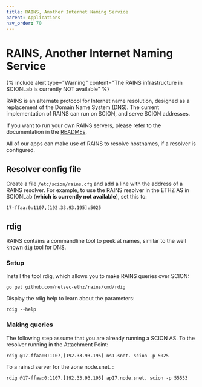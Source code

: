 ```yaml
---
title: RAINS, Another Internet Naming Service
parent: Applications
nav_order: 70
---
```


# RAINS, Another Internet Naming Service

{% include alert type="Warning" content="The RAINS infrastructure in SCIONLab is currently NOT available" %}

RAINS is an alternate protocol for Internet name resolution, designed as a replacement of the Domain Name System (DNS).
The current implementation of RAINS can run on SCION, and serve SCION addresses.

If you want to run your own RAINS servers, please refer to the documentation in the [READMEs](https://github.com/netsec-ethz/rains).

All of our apps can make use of RAINS to resolve hostnames, if a resolver is configured.

## Resolver config file

Create a file `/etc/scion/rains.cfg` and add a line with the address of a RAINS resolver. For example, to use the RAINS resolver in the ETHZ AS in SCIONLab (**which is currently not available**), set this to:

```
17-ffaa:0:1107,[192.33.93.195]:5025
```

## rdig

RAINS contains a commandline tool to peek at names, similar to the well known `dig` tool for DNS.

### Setup
Install the tool rdig, which allows you to make RAINS queries over SCION:

```shell
go get github.com/netsec-ethz/rains/cmd/rdig
```

Display the rdig help to learn about the parameters:
```shell
rdig --help
```


### Making queries

The following step assume that you are already running a SCION AS.
To the resolver running in the Attachment Point:

```
rdig @17-ffaa:0:1107,[192.33.93.195] ns1.snet. scion -p 5025
```

To a rainsd server for the zone node.snet. :

```
rdig @17-ffaa:0:1107,[192.33.93.195] ap17.node.snet. scion -p 55553
```
